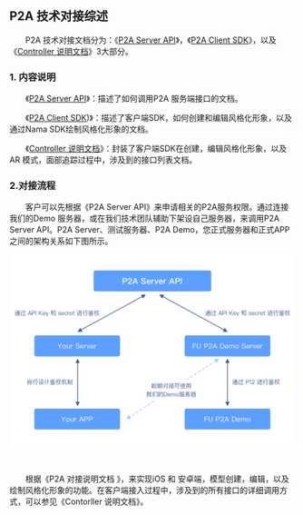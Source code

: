 ## P2A 技术对接综述

&emsp;&emsp;P2A 技术对接文档分为：《[P2A Server API](P2A%20Server%20API.pdf)》，《[P2A Client SDK](P2A%20Client%20SDK.md)》，以及《[Controller 说明文档](Controller%20%E8%AF%B4%E6%98%8E%E6%96%87%E6%A1%A3.md)》3大部分。

### 1. 内容说明

&emsp;&emsp;《[P2A Server API](P2A%20Server%20API.pdf)》：描述了如何调用P2A 服务端接口的文档。

&emsp;&emsp;《[P2A Client SDK](P2A%20Client%20SDK.md))》：描述了客户端SDK，如何创建和编辑风格化形象，以及通过Nama SDK绘制风格化形象的文档。

&emsp;&emsp;《[Controller 说明文档](Controller%20%E8%AF%B4%E6%98%8E%E6%96%87%E6%A1%A3.md)》：封装了客户端SDK在创建，编辑风格化形象，以及AR 模式，面部追踪过程中，涉及到的接口列表文档。	

### 2.对接流程

&emsp;&emsp;客户可以先根据《P2A Server API》来申请相关的P2A服务权限。通过连接我们的Demo 服务器，或在我们技术团队辅助下架设自己服务器，来调用P2A Server API。P2A Server、测试服务器、P2A Demo，您正式服务器和正式APP之间的架构关系如下图所示。

<img src=".\res\p2a_structure.png"  />

​	

&emsp;&emsp;根据《P2A 对接说明文档 》，来实现iOS 和 安卓端，模型创建，编辑，以及绘制风格化形象的功能。在客户端接入过程中，涉及到的所有接口的详细调用方式，可以参见《Contorller 说明文档》。